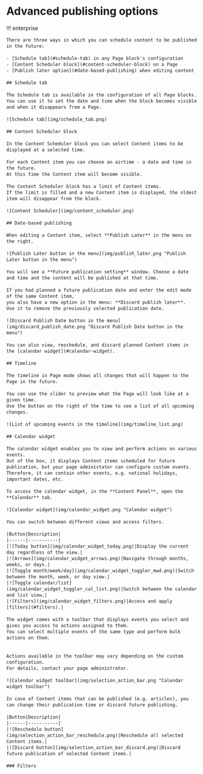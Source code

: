 # Advanced publishing options

!!! enterprise

    There are three ways in which you can schedule content to be published in the future:

    - [Schedule tab](#schedule-tab) in any Page block's configuration
    - [Content Scheduler block](#content-scheduler-block) on a Page
    - [Publish later option](#date-based-publishing) when editing content

    ## Schedule tab

    The Schedule tab is available in the configuration of all Page blocks.
    You can use it to set the date and time when the block becomes visible and when it disappears from a Page.

    ![Schedule tab](img/schedule_tab.png)

    ## Content Scheduler block

    In the Content Scheduler block you can select Content items to be displayed at a selected time.

    For each Content item you can choose an airtime - a date and time in the future.
    At this time the Content item will become visible.

    The Content Scheduler block has a limit of Content items.
    If the limit is filled and a new Content item is displayed, the oldest item will disappear from the block.

    ![Content Scheduler](img/content_scheduler.png)

    ## Date-based publishing

    When editing a Content item, select **Publish Later** in the menu on the right.

    ![Publish Later button in the menu](img/publish_later.png "Publish Later button in the menu")

    You will see a **Future publication setting** window. Choose a date and time and the content will be published at that time.

    If you had planned a future publication date and enter the edit mode of the same Content item,
    you also have a new option in the menu: **Discard publish later**.
    Use it to remove the previously selected publication date.

    ![Discard Publish Date button in the menu](img/discard_publish_date.png "Discard Publish Date button in the menu")
    
    You can also view, reschedule, and discard planned Content items in the [calendar widget](#calendar-widget).

    ## Timeline

    The timeline in Page mode shows all changes that will happen to the Page in the future.

    You can use the slider to preview what the Page will look like at a given time.
    Use the button on the right of the time to see a list of all upcoming changes.

    ![List of upcoming events in the timeline](img/timeline_list.png)
    
    ## Calendar widget
    
    The calendar widget enables you to view and perform actions on various events.
    Out of the box, it displays Content items scheduled for future publication, but your page administator can configure custom events.
    Therefore, it can contain other events, e.g. national holidays, important dates, etc.
    
    To access the calendar widget, in the **Content Panel**, open the **Calendar** tab.
    
    ![Calendar widget](img/calendar_widget.png "Calendar widget")
    
    You can switch between different views and access filters.
    
    |Button|Description|
    |------|-----------|
    |![Today button](img/calendar_widget_today.png)|Display the current day regardless of the view.|
    |![Arrows](img/calendar_widget_arrows.png)|Navigate through months, weeks, or days.|
    |![Toggle month/week/day](img/calendar_widget_toggler_mwd.png)|Switch between the month, week, or day view.|
    |![Toggle calendar/list](img/calendar_widget_toggler_cal_list.png)|Switch between the calendar and list view,|
    |![Filters](img/calendar_widget_filters.png)|Access and apply [filters](#filters).|
    
    The widget comes with a toolbar that displays events you select and gives you access to actions assigned to them.
    You can select multiple events of the same type and perform bulk actions on them.
    
    
    Actions available in the toolbar may vary depending on the custom configuration.
    For details, contact your page administrator.
    
    ![Calendar widget toolbar](img/selection_action_bar.png "Calendar widget toolbar")
    
    In case of Content items that can be published (e.g. articles), you can change their publication time or discard future publishing.
    
    |Button|Description|
    |------|-----------|
    |![Reschedule button](img/selection_action_bar_reschedule.png)|Reschedule all selected Content items.|
    |![Discard button](img/selection_action_bar_discard.png)|Discard future publication of selected Content items.|
    
    ### Filters
    
    
    